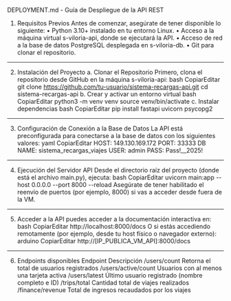 DEPLOYMENT.md - Guía de Despliegue de la API REST
1. Requisitos Previos
Antes de comenzar, asegúrate de tener disponible lo siguiente:
•	Python 3.10+ instalado en tu entorno Linux.
•	Acceso a la máquina virtual s-viloria-api, donde se ejecutará la API.
•	Acceso de red a la base de datos PostgreSQL desplegada en s-viloria-db.
•	Git para clonar el repositorio.
________________________________________
2. Instalación del Proyecto
a. Clonar el Repositorio
Primero, clona el repositorio desde GitHub en la máquina s-viloria-api:
bash
CopiarEditar
git clone https://github.com/tu-usuario/sistema-recargas-api.git
cd sistema-recargas-api
b. Crear y activar un entorno virtual
bash
CopiarEditar
python3 -m venv venv
source venv/bin/activate
c. Instalar dependencias
bash
CopiarEditar
pip install fastapi uvicorn psycopg2
________________________________________

3. Configuración de Conexión a la Base de Datos
La API está preconfigurada para conectarse a la base de datos con los siguientes valores:
yaml
CopiarEditar
HOST:     149.130.169.172
PORT:     33333
DB NAME:  sistema_recargas_viajes
USER:     admin
PASS:     Pass!__2025!
________________________________________
4. Ejecución del Servidor API
Desde el directorio raíz del proyecto (donde está el archivo main.py), ejecuta:
bash
CopiarEditar
uvicorn main:app --host 0.0.0.0 --port 8000 --reload
Asegúrate de tener habilitado el reenvío de puertos (por ejemplo, 8000) si vas a acceder desde fuera de la VM.
________________________________________
5. Acceder a la API
puedes acceder a la documentación interactiva en:
bash
CopiarEditar
http://localhost:8000/docs
O si estás accediendo remotamente (por ejemplo, desde tu host físico o navegador externo):
arduino
CopiarEditar
http://[IP_PUBLICA_VM_API]:8000/docs
________________________________________
6. Endpoints disponibles
Endpoint	Descripción
/users/count	Retorna el total de usuarios registrados
/users/active/count	Usuarios con al menos una tarjeta activa
/users/latest	Último usuario registrado (nombre completo e ID)
/trips/total	Cantidad total de viajes realizados
/finance/revenue	Total de ingresos recaudados por los viajes
